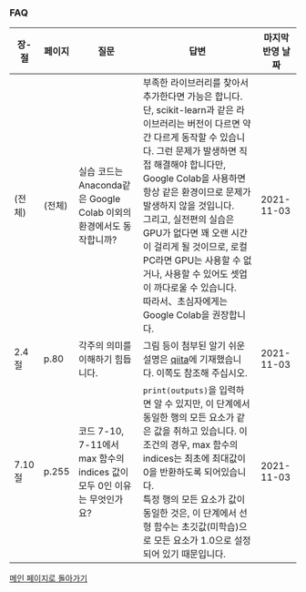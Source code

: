 ### FAQ


| 장-절   | 페이지      | 질문                                                          | 답변                                                                                                                                                                                                                                                                                                    | 마지막 반영 날짜  |
|-------|----------|-------------------------------------------------------------|-------------------------------------------------------------------------------------------------------------------------------------------------------------------------------------------------------------------------------------------------------------------------------------------------------|------------|
| (전체)  | (전체) | 실습 코드는 Anaconda같은 Google Colab 이외의 환경에서도 동작합니까?             | 부족한 라이브러리를 찾아서 추가한다면 가능은 합니다. 단, scikit-learn과 같은 라이브러리는 버전이 다르면 약간 다르게 동작할 수 있습니다. 그런 문제가 발생하면 직접 해결해야 합니다만, Google Colab을 사용하면 항상 같은 환경이므로 문제가 발생하지 않을 것입니다. <br>그리고, 실전편의 실습은 GPU가 없다면 꽤 오랜 시간이 걸리게 될 것이므로, 로컬 PC라면 GPU는 사용할 수 없거나, 사용할 수 있어도 셋업이 까다로울 수 있습니다. <br>따라서、초심자에게는 Google Colab을 권장합니다. | 2021-11-03 |
| 2.4절  | p.80     | 각주의 의미를 이해하기 힘듭니다.                                          | 그림 등이 첨부된 알기 쉬운 설명은 [qiita](https://qiita.com/makaishi2/items/2c40fe43c01b35acb8c4)에 기재했습니다. 이쪽도 참조해 주십시오.                                                                                                                                                                                            | 2021-11-03 |
| 7.10절 | p.255    | 코드 7-10, 7-11에서 max 함수의 indices 값이 모두 0인 이유는 무엇인가요?| ``print(outputs)``을 입력하면 알 수 있지만, 이 단계에서 동일한 행의 모든 요소가 같은 값을 취하고 있습니다. 이 조건의 경우, max 함수의 indices는 최초에 최대값이 0을 반환하도록 되어있습니다.<br>특정 행의 모든 요소가 값이 동일한 것은, 이 단계에서 선형 함수는 초깃값(미학습)으로 모든 요소가 1.0으로 설정되어 있기 때문입니다.                                                                                           | 2021-11-03 |





[메인 페이지로 돌아가기](../README.md)
